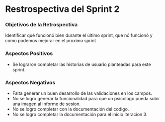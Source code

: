# Restrospectiva del Sprint 2

### Objetivos de la Retrospectiva

Identificar  qué funcionó bien durante el último sprint, que nó funcionó y como podemos mejorar
en el proximo sprint

### Aspectos Positivos

- Se lograron completar las historias de usuario planteadas para este sprint.


### Aspectos Negativos

- Falta generar un buen desarrollo de las validaciones en los campos.
- No se logro generar la funcionalidad para que un psicologo pueda subir una imagen al informe de sesion.
- No se logro completar con la documentación del codigo.
- No se logro completar la documentación para el inicio iteracion 3.